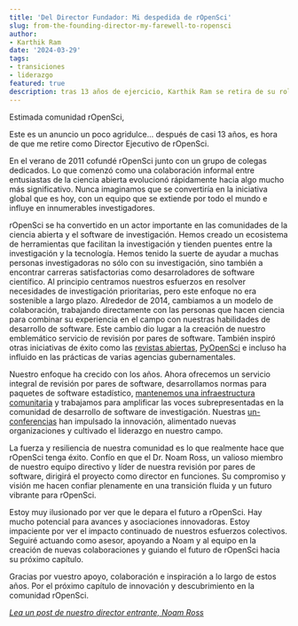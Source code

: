```yaml
---
title: 'Del Director Fundador: Mi despedida de rOpenSci'
slug: from-the-founding-director-my-farewell-to-ropensci
author:
- Karthik Ram
date: '2024-03-29'
tags:
- transiciones
- liderazgo
featured: true
description: tras 13 años de ejercicio, Karthik Ram se retira de su rol como Director Ejecutivo de rOpenSci.
---
```


Estimada comunidad rOpenSci,

Este es un anuncio un poco agridulce... después de casi 13 años, es hora de que me retire como Director Ejecutivo de rOpenSci.

En el verano de 2011 cofundé rOpenSci junto con un grupo de colegas dedicados. Lo que comenzó como una colaboración informal entre entusiastas de la ciencia abierta evolucionó rápidamente hacia algo mucho más significativo. Nunca imaginamos que se convertiría en la iniciativa global que es hoy, con un equipo que se extiende por todo el mundo e influye en innumerables investigadores.

rOpenSci se ha convertido en un actor importante en las comunidades de la ciencia abierta y el software de investigación. Hemos creado un ecosistema de herramientas que facilitan la investigación y tienden puentes entre la investigación y la tecnología. Hemos tenido la suerte de ayudar a muchas personas investigadoras no sólo con su investigación, sino también a encontrar carreras satisfactorias como desarroladores de software científico. Al principio centramos nuestros esfuerzos en resolver necesidades de investigación prioritarias, pero este enfoque no era sostenible a largo plazo. Alrededor de 2014, cambiamos a un modelo de colaboración, trabajando directamente con las personas que hacen ciencia para combinar su experiencia en el campo con nuestras habilidades de desarrollo de software. Este cambio dio lugar a la creación de nuestro emblemático servicio de revisión por pares de software.  También inspiró otras iniciativas de éxito como las [revistas abiertas](https://www.theoj.org/), [PyOpenSci](https://www.pyopensci.org/) e incluso ha influido en las prácticas de varias agencias gubernamentales.

Nuestro enfoque ha crecido con los años. Ahora ofrecemos un servicio integral de revisión por pares de software, desarrollamos normas para paquetes de software estadístico, [mantenemos una infraestructura comunitaria](https://r-lib.r-universe.dev/) y trabajamos para amplificar las voces subrepresentadas en la comunidad de desarrollo de software de investigación. Nuestras [un-conferencias](/tags/unconf/) han impulsado la innovación, alimentado nuevas organizaciones y cultivado el liderazgo en nuestro campo.

La fuerza y resiliencia de nuestra comunidad es lo que realmente hace que rOpenSci tenga éxito.  Confío en que el Dr. Noam Ross, un valioso miembro de nuestro equipo directivo y líder de nuestra revisión por pares de software, dirigirá el proyecto como director en funciones. Su compromiso y visión me hacen confiar plenamente en una transición fluida y un futuro vibrante para rOpenSci.

Estoy muy ilusionado por ver  que le depara el futuro a rOpenSci. Hay mucho potencial para avances y asociaciones innovadoras. Estoy impaciente por ver el impacto continuado de nuestros esfuerzos colectivos. Seguiré actuando como asesor, apoyando a Noam y al equipo en la creación de nuevas colaboraciones y guiando el futuro de rOpenSci hacia su próximo capítulo.

Gracias por vuestro apoyo, colaboración e inspiración a lo largo de estos años. Por el próximo capítulo de innovación y descubrimiento en la comunidad rOpenSci.

[*Lea un post de nuestro director entrante, Noam Ross*](/es/blog/2023/03/29/hello-from-our-new-executive-director-es/)


